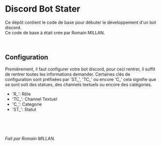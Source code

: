 # Discord Bot Stater
Ce dépôt contient le code de base pour débuter le développement d'un bot discord.<br/>
Ce code de base à était crée par Romain MILLAN.

<br/>

## Configuration
Premièrement, il faut configurer votre bot discord, pour ceci rentrer, il suffit de rentrer toutes les informations demander.
Certaines clés de configuration sont préfixées par 'ST_', 'TC_' ou encore 'C_' cela signifie que se sont soit des statues, des channels textuels ou encore des catégories.

- 'R_': Rôle
- 'TC_': Channel Textuel
- 'C_': Categorie
- 'ST_': Statut

<br/>
<br/>
<br/>

*Fait par Romain MILLAN.*
